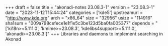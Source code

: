 +++
draft = false
title = "akonadi-notes 23.08.3-1"
version = "23.08.3-1"
date = "2023-11-12T15:44:24"
categories = ['kde5']
upstreamurl = "http://www.kde.org"
arch = "x86_64"
size = "32956"
usize = "114916"
sha1sum = "009a798cefece1e1f1e5c3be123d5ba0fa005377"
depends = "['ki18n>=5.111.0', 'kmime>=23.08.3', 'kdelibs4support>=5.111.0', 'akonadi>=23.08.3']"
+++
Libraries and daemons to implement searching in Akonad